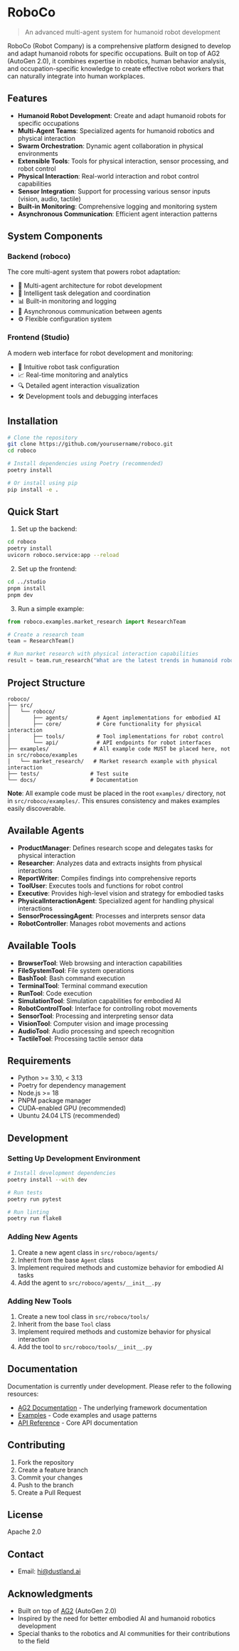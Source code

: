 # RoboCo

> An advanced multi-agent system for humanoid robot development

RoboCo (Robot Company) is a comprehensive platform designed to develop and adapt humanoid robots for specific occupations. Built on top of AG2 (AutoGen 2.0), it combines expertise in robotics, human behavior analysis, and occupation-specific knowledge to create effective robot workers that can naturally integrate into human workplaces.

## Features

- **Humanoid Robot Development**: Create and adapt humanoid robots for specific occupations
- **Multi-Agent Teams**: Specialized agents for humanoid robotics and physical interaction
- **Swarm Orchestration**: Dynamic agent collaboration in physical environments
- **Extensible Tools**: Tools for physical interaction, sensor processing, and robot control
- **Physical Interaction**: Real-world interaction and robot control capabilities
- **Sensor Integration**: Support for processing various sensor inputs (vision, audio, tactile)
- **Built-in Monitoring**: Comprehensive logging and monitoring system
- **Asynchronous Communication**: Efficient agent interaction patterns

## System Components

### Backend (roboco)

The core multi-agent system that powers robot adaptation:

- 🤖 Multi-agent architecture for robot development
- 🧠 Intelligent task delegation and coordination
- 📊 Built-in monitoring and logging
- 🔄 Asynchronous communication between agents
- ⚙️ Flexible configuration system

### Frontend (Studio)

A modern web interface for robot development and monitoring:

- 🎯 Intuitive robot task configuration
- 📈 Real-time monitoring and analytics
- 🔍 Detailed agent interaction visualization
- 🛠️ Development tools and debugging interfaces

## Installation

```bash
# Clone the repository
git clone https://github.com/yourusername/roboco.git
cd roboco

# Install dependencies using Poetry (recommended)
poetry install

# Or install using pip
pip install -e .
```

## Quick Start

1. Set up the backend:

```bash
cd roboco
poetry install
uvicorn roboco.service:app --reload
```

2. Set up the frontend:

```bash
cd ../studio
pnpm install
pnpm dev
```

3. Run a simple example:

```python
from roboco.examples.market_research import ResearchTeam

# Create a research team
team = ResearchTeam()

# Run market research with physical interaction capabilities
result = team.run_research("What are the latest trends in humanoid robotics?")
```

## Project Structure

```
roboco/
├── src/
│   └── roboco/
│       ├── agents/         # Agent implementations for embodied AI
│       ├── core/           # Core functionality for physical interaction
│       ├── tools/          # Tool implementations for robot control
│       └── api/            # API endpoints for robot interfaces
├── examples/              # All example code MUST be placed here, not in src/roboco/examples
│   └── market_research/   # Market research example with physical interaction
├── tests/                # Test suite
└── docs/                 # Documentation
```

**Note**: All example code must be placed in the root `examples/` directory, not in `src/roboco/examples/`. This ensures consistency and makes examples easily discoverable.

## Available Agents

- **ProductManager**: Defines research scope and delegates tasks for physical interaction
- **Researcher**: Analyzes data and extracts insights from physical interactions
- **ReportWriter**: Compiles findings into comprehensive reports
- **ToolUser**: Executes tools and functions for robot control
- **Executive**: Provides high-level vision and strategy for embodied tasks
- **PhysicalInteractionAgent**: Specialized agent for handling physical interactions
- **SensorProcessingAgent**: Processes and interprets sensor data
- **RobotController**: Manages robot movements and actions

## Available Tools

- **BrowserTool**: Web browsing and interaction capabilities
- **FileSystemTool**: File system operations
- **BashTool**: Bash command execution
- **TerminalTool**: Terminal command execution
- **RunTool**: Code execution
- **SimulationTool**: Simulation capabilities for embodied AI
- **RobotControlTool**: Interface for controlling robot movements
- **SensorTool**: Processing and interpreting sensor data
- **VisionTool**: Computer vision and image processing
- **AudioTool**: Audio processing and speech recognition
- **TactileTool**: Processing tactile sensor data

## Requirements

- Python >= 3.10, < 3.13
- Poetry for dependency management
- Node.js >= 18
- PNPM package manager
- CUDA-enabled GPU (recommended)
- Ubuntu 24.04 LTS (recommended)

## Development

### Setting Up Development Environment

```bash
# Install development dependencies
poetry install --with dev

# Run tests
poetry run pytest

# Run linting
poetry run flake8
```

### Adding New Agents

1. Create a new agent class in `src/roboco/agents/`
2. Inherit from the base `Agent` class
3. Implement required methods and customize behavior for embodied AI tasks
4. Add the agent to `src/roboco/agents/__init__.py`

### Adding New Tools

1. Create a new tool class in `src/roboco/tools/`
2. Inherit from the base `Tool` class
3. Implement required methods and customize behavior for physical interaction
4. Add the tool to `src/roboco/tools/__init__.py`

## Documentation

Documentation is currently under development. Please refer to the following resources:

- [AG2 Documentation](https://docs.ag2.ai) - The underlying framework documentation
- [Examples](examples/) - Code examples and usage patterns
- [API Reference](src/roboco/api/) - Core API documentation

## Contributing

1. Fork the repository
2. Create a feature branch
3. Commit your changes
4. Push to the branch
5. Create a Pull Request

## License

Apache 2.0

## Contact

- Email: hi@dustland.ai

## Acknowledgments

- Built on top of [AG2](https://github.com/microsoft/autogen) (AutoGen 2.0)
- Inspired by the need for better embodied AI and humanoid robotics development
- Special thanks to the robotics and AI communities for their contributions to the field
